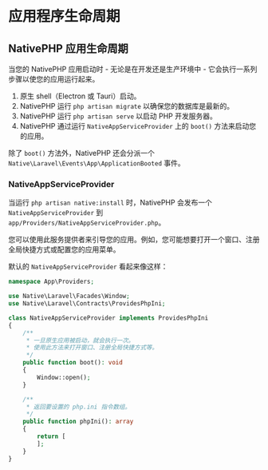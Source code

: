# 应用程序生命周期

## NativePHP 应用生命周期

当您的 NativePHP 应用启动时 - 无论是在开发还是生产环境中 - 它会执行一系列步骤以使您的应用运行起来。

1. 原生 shell（Electron 或 Tauri）启动。
2. NativePHP 运行 `php artisan migrate` 以确保您的数据库是最新的。
3. NativePHP 运行 `php artisan serve` 以启动 PHP 开发服务器。
4. NativePHP 通过运行 `NativeAppServiceProvider` 上的 `boot()` 方法来启动您的应用。

除了 `boot()` 方法外，NativePHP 还会分派一个 `Native\Laravel\Events\App\ApplicationBooted` 事件。

### NativeAppServiceProvider

当运行 `php artisan native:install` 时，NativePHP 会发布一个 `NativeAppServiceProvider` 到 `app/Providers/NativeAppServiceProvider.php`。

您可以使用此服务提供者来引导您的应用。例如，您可能想要打开一个窗口、注册全局快捷方式或配置您的应用菜单。

默认的 `NativeAppServiceProvider` 看起来像这样：

```php
namespace App\Providers;

use Native\Laravel\Facades\Window;
use Native\Laravel\Contracts\ProvidesPhpIni;

class NativeAppServiceProvider implements ProvidesPhpIni
{
    /**
     * 一旦原生应用被启动，就会执行一次。
     * 使用此方法来打开窗口、注册全局快捷方式等。
     */
    public function boot(): void
    {
        Window::open();
    }

    /**
     * 返回要设置的 php.ini 指令数组。
     */
    public function phpIni(): array
    {
        return [
        ];
    }
}
```
